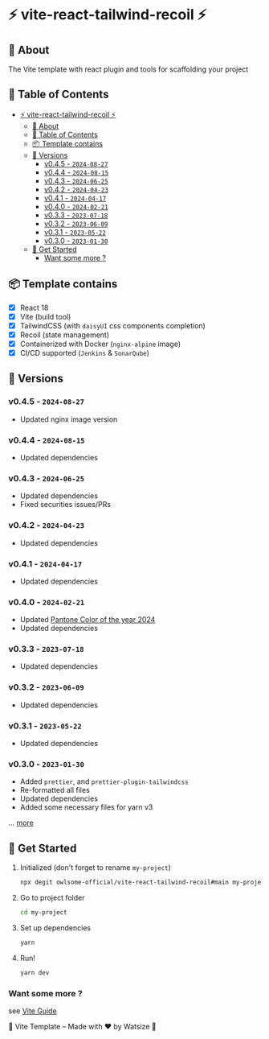 # ⚡ vite-react-tailwind-recoil ⚡

## 📘 About

The Vite template with react plugin and tools for scaffolding your project

## 📝 Table of Contents

- [⚡ vite-react-tailwind-recoil ⚡](#-vite-react-tailwind-recoil-)
  - [📘 About](#-about)
  - [📝 Table of Contents](#-table-of-contents)
  - [📦 Template contains](#-template-contains)
  - [📝 Versions](#-versions)
    - [v0.4.5 - `2024-08-27`](#v045---2024-08-27)
    - [v0.4.4 - `2024-08-15`](#v044---2024-08-15)
    - [v0.4.3 - `2024-06-25`](#v043---2024-06-25)
    - [v0.4.2 - `2024-04-23`](#v042---2024-04-23)
    - [v0.4.1 - `2024-04-17`](#v041---2024-04-17)
    - [v0.4.0 - `2024-02-21`](#v040---2024-02-21)
    - [v0.3.3 - `2023-07-18`](#v033---2023-07-18)
    - [v0.3.2 - `2023-06-09`](#v032---2023-06-09)
    - [v0.3.1 - `2023-05-22`](#v031---2023-05-22)
    - [v0.3.0 - `2023-01-30`](#v030---2023-01-30)
  - [📌 Get Started](#-get-started)
    - [Want some more ?](#want-some-more-)

## 📦 Template contains

- [x] React 18
- [x] Vite (build tool)
- [x] TailwindCSS (with `daisyUI` css components completion)
- [x] Recoil (state management)
- [x] Containerized with Docker (`nginx-alpine` image)
- [x] CI/CD supported (`Jenkins` & `SonarQube`)

## 📝 Versions

### v0.4.5 - `2024-08-27`

- Updated nginx image version

### v0.4.4 - `2024-08-15`

- Updated dependencies

### v0.4.3 - `2024-06-25`

- Updated dependencies
- Fixed securities issues/PRs

### v0.4.2 - `2024-04-23`

- Updated dependencies

### v0.4.1 - `2024-04-17`

- Updated dependencies

### v0.4.0 - `2024-02-21`

- Updated [Pantone Color of the year 2024](https://www.pantone.com/color-of-the-year/2024)
- Updated dependencies

### v0.3.3 - `2023-07-18`

- Updated dependencies

### v0.3.2 - `2023-06-09`

- Updated dependencies

### v0.3.1 - `2023-05-22`

- Updated dependencies

### v0.3.0 - `2023-01-30`

- Added `prettier`, and `prettier-plugin-tailwindcss`
- Re-formatted all files
- Updated dependencies
- Added some necessary files for yarn v3

... [more](./CHANGELOG.md)

## 📌 Get Started

1. Initialized (don't forget to rename `my-project`)

    ```bash
    npx degit owlsome-official/vite-react-tailwind-recoil#main my-project
    ```

2. Go to project folder

    ```bash
    cd my-project
    ```

3. Set up dependencies

    ```bash
    yarn
    ```

4. Run!

    ```bash
    yarn dev
    ```

### Want some more ?

see [Vite Guide](https://vitejs.dev/guide/)

🌈 Vite Template – Made with ❤️ by Watsize 🌈
